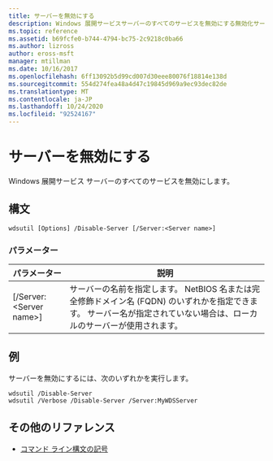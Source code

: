 ```yaml
---
title: サーバーを無効にする
description: Windows 展開サービスサーバーのすべてのサービスを無効にする無効化サーバーのリファレンス記事です。
ms.topic: reference
ms.assetid: b69fcfe0-b744-4794-bc75-2c9218c0ba66
ms.author: lizross
author: eross-msft
manager: mtillman
ms.date: 10/16/2017
ms.openlocfilehash: 6ff13092b5d99cd007d30eee80076f18814e138d
ms.sourcegitcommit: 554d274fea48a4d47c19845d969a9ec93dec82de
ms.translationtype: MT
ms.contentlocale: ja-JP
ms.lasthandoff: 10/24/2020
ms.locfileid: "92524167"
---
```

# <a name="disable-server"></a>サーバーを無効にする

Windows 展開サービス サーバーのすべてのサービスを無効にします。

## <a name="syntax"></a>構文

```
wdsutil [Options] /Disable-Server [/Server:<Server name>]
```

### <a name="parameters"></a>パラメーター

|パラメーター|説明|
|---------|-----------|
|[/Server:\<Server name>]|サーバーの名前を指定します。 NetBIOS 名または完全修飾ドメイン名 (FQDN) のいずれかを指定できます。 サーバー名が指定されていない場合は、ローカルのサーバーが使用されます。|

## <a name="examples"></a>例

サーバーを無効にするには、次のいずれかを実行します。
```
wdsutil /Disable-Server
wdsutil /Verbose /Disable-Server /Server:MyWDSServer
```

## <a name="additional-references"></a>その他のリファレンス

- [コマンド ライン構文の記号](command-line-syntax-key.md)

